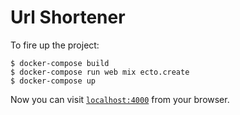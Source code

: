 # Url Shortener

To fire up the project:

```
$ docker-compose build
$ docker-compose run web mix ecto.create
$ docker-compose up
```

Now you can visit [`localhost:4000`](http://localhost:4000) from your browser.
